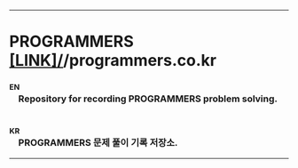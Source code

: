 <hr>

# PROGRAMMERS [[LINK]/](https://programmers.co.kr/)/programmers.co.kr

### <sup>EN</sup><br>　Repository for recording PROGRAMMERS problem solving.

#

### <sup>KR</sup><br>　PROGRAMMERS 문제 풀이 기록 저장소.

<hr>
